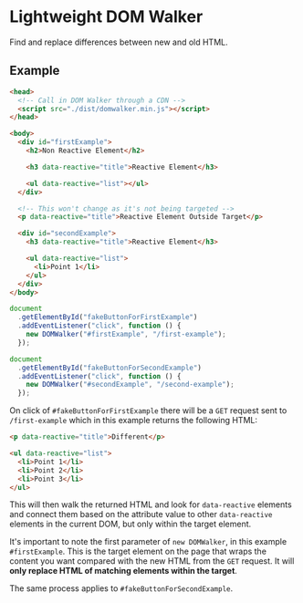 # Lightweight DOM Walker

Find and replace differences between new and old HTML.

## Example

```html
<head>
  <!-- Call in DOM Walker through a CDN -->
  <script src="./dist/domwalker.min.js"></script>
</head>

<body>
  <div id="firstExample">
    <h2>Non Reactive Element</h2>

    <h3 data-reactive="title">Reactive Element</h3>

    <ul data-reactive="list"></ul>
  </div>

  <!-- This won't change as it's not being targeted -->
  <p data-reactive="title">Reactive Element Outside Target</p>

  <div id="secondExample">
    <h3 data-reactive="title">Reactive Element</h3>

    <ul data-reactive="list">
      <li>Point 1</li>
    </ul>
  </div>
</body>
```

```js
document
  .getElementById("fakeButtonForFirstExample")
  .addEventListener("click", function () {
    new DOMWalker("#firstExample", "/first-example");
  });

document
  .getElementById("fakeButtonForSecondExample")
  .addEventListener("click", function () {
    new DOMWalker("#secondExample", "/second-example");
  });
```

On click of `#fakeButtonForFirstExample` there will be a `GET` request sent to `/first-example` which in this example returns the following HTML:

```html
<p data-reactive="title">Different</p>

<ul data-reactive="list">
  <li>Point 1</li>
  <li>Point 2</li>
  <li>Point 3</li>
</ul>
```

This will then walk the returned HTML and look for `data-reactive` elements and connect them based on the attribute value to other `data-reactive` elements in the current DOM, but only within the target element.

It's important to note the first parameter of `new DOMWalker`, in this example `#firstExample`. This is the target element on the page that wraps the content you want compared with the new HTML from the `GET` request. It will **only replace HTML of matching elements within the target**.

The same process applies to `#fakeButtonForSecondExample`.
